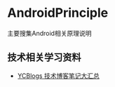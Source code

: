 # AndroidPrinciple
主要搜集Android相关原理说明

## 技术相关学习资料
* [YCBlogs 技术博客笔记大汇总](https://github.com/yangchong211/YCBlogs)
